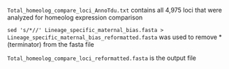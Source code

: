 
`Total_homeolog_compare_loci_AnnoTdu.txt` contains all 4,975 loci that were analyzed for homeolog expression comparison

`sed 's/*//' Lineage_specific_maternal_bias.fasta > Lineage_specific_maternal_bias_reformatted.fasta` was used to remove * (terminator) from the fasta file

`Total_homeolog_compare_loci_reformatted.fasta` is the output file
